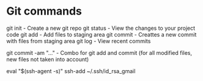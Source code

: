 # Git commands

git init - Create a new git repo
git status - View the changes to your project code
git add - Add files to staging area
git commit - Creattes a new commit with files from staging area
git log - View recent commits

git commit -am "..." - Combo for git add and commit (for all modified files, new files not taken into account)

eval "$(ssh-agent -s)"
ssh-add ~/.ssh/id_rsa_gmail